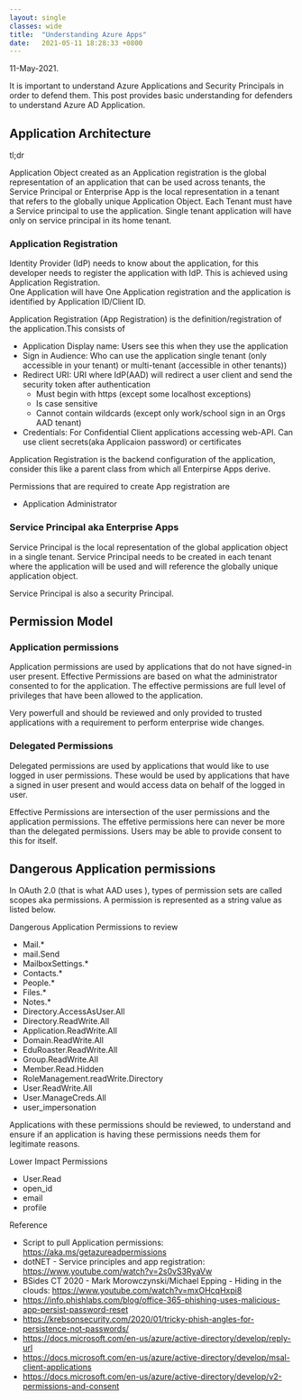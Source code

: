 ```yaml
---
layout: single
classes: wide
title:  "Understanding Azure Apps"
date:   2021-05-11 18:28:33 +0800
--- 
```

11-May-2021. 
  
It is important to understand Azure Applications and Security Principals in order to defend them. This post provides basic understanding  for defenders to understand Azure AD Application. 

## Application Architecture
tl;dr

Application Object created as an Application registration is the global representation of an application that can be used across tenants, the Service Principal or Enterprise App is the local representation in a tenant that refers to the globally unique Application Object. Each Tenant must have a Service principal to use the application. Single tenant application will have only on service principal in its home tenant.  

### Application Registration

Identity Provider (IdP) needs to know about the application, for this developer needs to register the application with IdP. This is achieved using Application Registration.   
One Application will have One Application registration and the application is identified by Application ID/Client ID.   

 Application Registration (App Registration) is the definition/registration of the application.This consists of   
 - Application Display name: Users see this when they use the application  
 - Sign in Audience: Who can use the application single tenant (only accessible in your tenant) or multi-tenant (accessible in other tenants))
 - Redirect URI: URI where IdP(AAD) will redirect a user client and send the security token after authentication
     - Must begin with https (except some localhost exceptions)
     - Is case sensitive
     - Cannot contain wildcards (except only work/school sign in an Orgs AAD tenant)
 - Credentials: For Confidential Client applications accessing web-API. Can use client secrets(aka Applicaion password) or certificates
  
Application Registration is the backend configuration of the application, consider this like a parent class from which all Enterpirse Apps derive.  


Permissions that are required to create App registration are
- Application Administrator
  

### Service Principal aka Enterprise Apps

Service Principal is the local representation of the global application object in a single tenant. Service Principal needs to be created in each tenant where the application will be used and will reference the globally unique application object.  

Service Principal is also a security Principal. 

## Permission Model

### Application permissions
Application permissions are used by applications that do not have signed-in user present. 
Effective Permissions  are based on what the administrator consented to for the application. 
The effective permissions are full level of privileges that have been allowed to the application. 

Very powerfull and should be reviewed and only provided to trusted applications with a requirement to perform enterprise wide changes. 


### Delegated Permissions

Delegated permissions are used by applications that would like to use logged in user permissions. These would be used by applications that have a signed in user present and would access data on behalf of the logged in user. 

Effective Permissions are intersection of the user permissions and the application permissions. The effetive permissions here can never be more than the delegated permissions.
Users may be able to provide consent to this for itself. 

## Dangerous Application permissions

In OAuth 2.0 (that is what AAD uses ), types of permission sets are called scopes aka permissions. A permission is represented as a string value as listed below.
 
Dangerous Application Permissions to review

- Mail.*   
- mail.Send  
- MailboxSettings.*
- Contacts.*
- People.*
- Files.*
- Notes.*
- Directory.AccessAsUser.All
- Directory.ReadWrite.All
- Application.ReadWrite.All
- Domain.ReadWrite.All
- EduRoaster.ReadWrite.All
- Group.ReadWrite.All
- Member.Read.Hidden
- RoleManagement.readWrite.Directory
- User.ReadWrite.All
- User.ManageCreds.All
- user_impersonation

Applications with these permissions should be reviewed, to understand and ensure if an application is having these permissions needs them for legitimate reasons. 

Lower Impact Permissions

- User.Read
- open_id
- email
- profile



Reference
- Script to pull Application permissions: <https://aka.ms/getazureadpermissions>
- dotNET - Service principles and app registration: <https://www.youtube.com/watch?v=2s0vS3RyaVw>
- BSides CT 2020 - Mark Morowczynski/Michael Epping - Hiding in the clouds: <https://www.youtube.com/watch?v=mxOHcqHxpi8>
- https://info.phishlabs.com/blog/office-365-phishing-uses-malicious-app-persist-password-reset 
- https://krebsonsecurity.com/2020/01/tricky-phish-angles-for-persistence-not-passwords/
- https://docs.microsoft.com/en-us/azure/active-directory/develop/reply-url
- https://docs.microsoft.com/en-us/azure/active-directory/develop/msal-client-applications 
- https://docs.microsoft.com/en-us/azure/active-directory/develop/v2-permissions-and-consent
